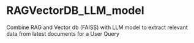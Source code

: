 # RAGVectorDB_LLM_model
Combine RAG and Vector db (FAISS) with LLM model to extract relevant data from latest documents for a User Query
